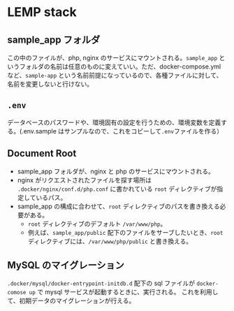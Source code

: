 # LEMP stack 

## sample_app フォルダ
この中のファイルが、php, nginx のサービスにマウントされる。`sample_app` というフォルダの名前は任意のものに変えていい。ただ、docker-compose.yml など、`sample-app` という名前前提になっているので、各種ファイルに対して、名前を変更しないと行けない。

## `.env`
データベースのパスワードや、環境固有の設定を行うための、環境変数を定義する。(.env.sample はサンプルなので、これをコピーして`.env`ファイルを作る）

## Document Root
* sample_app フォルダが、nginx と php のサービスにマウントされる。
* nginx がリクエストされたファイルを探す場所は `.docker/nginx/conf.d/php.conf` に書かれている `root` ディレクティブが指定しているパス。
* sample_app の構成に合わせて、`root` ディレクティブのパスを書き換える必要がある。
  * `root` ディレクティブのデフォルト `/var/www/php`。
  * 例えば、`sample_app/public` 配下のファイルをサーブしたいとき、`root`　ディレクティブには、`/var/www/php/public` と書き換える。

## MySQL のマイグレーション
`.docker/mysql/docker-entrypoint-initdb.d` 配下の sql ファイルが `docker-comose up` で mysql サービスが起動するときに、実行される。
これを利用して、初期データのマイグレーションが行える。